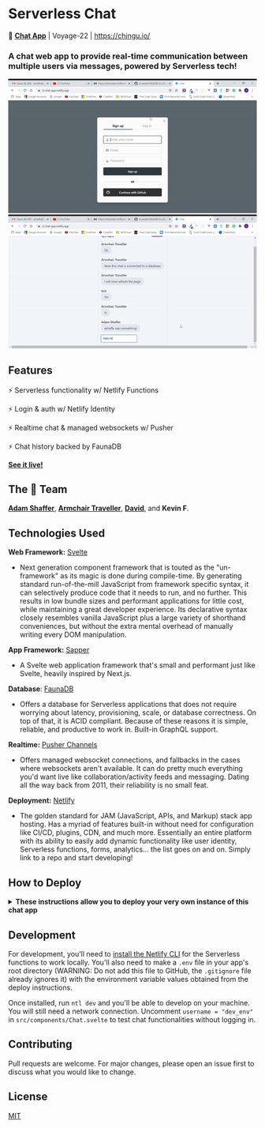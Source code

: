 # Serverless Chat

💬 **[Chat App](https://sl-chat-app.netlify.app/)** | Voyage-22 | https://chingu.io/

### A chat web app to provide real-time communication between multiple users via messages, powered by Serverless tech!

<p align="center">
  <img alt="preview login"src="ez.gif">
  <img alt="preview chat"src="ez2.gif">
</p>

## Features

⚡ Serverless functionality w/ Netlify Functions

⚡ Login & auth w/ Netlify Identity

⚡ Realtime chat & managed websockets w/ Pusher

⚡ Chat history backed by FaunaDB

**[See it live!](https://sl-chat-app.netlify.app/)**

## The 🦎 Team

**[Adam Shaffer](https://github.com/GreatDeveloper66)**, **[Armchair Traveller](https://github.com/armchair-traveller)**, **[David](https://github.com/dmedford)**, and **Kevin F**.

## Technologies Used

**Web Framework:** [Svelte](https://svelte.dev/)

- Next generation component framework that is touted as the "un-framework" as its magic is done during compile-time. By generating standard run-of-the-mill JavaScript from framework specific syntax, it can selectively produce code that it needs to run, and no further. This results in low bundle sizes and performant applications for little cost, while maintaining a great developer experience. Its declarative syntax closely resembles vanilla JavaScript plus a large variety of shorthand conveniences, but without the extra mental overhead of manually writing every DOM manipulation.

**App Framework:** [Sapper](https://sapper.svelte.dev/)

- A Svelte web application framework that's small and performant just like Svelte, heavily inspired by Next.js.

**Database**: [FaunaDB](https://fauna.com/)

- Offers a database for Serverless applications that does not require worrying about latency, provisioning, scale, or database correctness. On top of that, it is ACID compliant. Because of these reasons it is simple, reliable, and productive to work in. Built-in GraphQL support.

**Realtime:** [Pusher Channels](https://pusher.com/channels)

- Offers managed websocket connections, and fallbacks in the cases where websockets aren't available. It can do pretty much everything you'd want live like collaboration/activity feeds and messaging. Dating all the way back from 2011, their reliability is no small feat.

**Deployment:** [Netlify](https://www.netlify.com/)

- The golden standard for JAM (JavaScript, APIs, and Markup) stack app hosting. Has a myriad of features built-in without need for configuration like CI/CD, plugins, CDN, and much more. Essentially an entire platform with its ability to easily add dynamic functionality like user identity, Serverless functions, forms, analytics... the list goes on and on. Simply link to a repo and start developing!

## How to Deploy

<details>

  <summary><strong>These instructions allow you to deploy your very own instance of this chat app</strong></summary>

  1. Clone the repo and deploy it to Netlify. See [how to create deploys](https://docs.netlify.com/site-deploys/create-deploys/#deploy-with-git).
  2. In your app's Netlify dashboard, [Enable Identity](https://docs.netlify.com/visitor-access/identity/#enable-identity-in-the-ui). 
      - **Note that** you can enable any extra login integrations you want here through *Settings and usage*, e.g. GitHub or Google login options
  3. Next, setup a new database with [FaunaDB](https://fauna.com/). Take note of the database's given secret/key because you'll need it later! 
  4. Inside the database's UI, click the GRAPHQL tab and upload `schema.gql` from the root of your app's repo. This prepares the database to accept your app's messages!
  5. Now, setup realtime with [Pusher](https://pusher.com/) by creating a new Channels app through your dashboard. Make sure you select `us3` as your cluster because you can't change this later!
  6. In your Pusher app's dashboard, go to the App Keys tab and take note the values for `app_id`, `key`, and `secret` because we'll need it soon! 
      - For those concerned with security implications of these values, only the `secret` should be kept strictly confidential, never reveal it to clients.
  7. In your app's repo, add your Pusher key value (not the secret!) by modifying `PUSHER_KEY`'s value in `src/utils/Pusher.js`. This will allow clients to subscribe to your chat's channel. Commit the change.
  8. In your app's Netlify dashboard, go to **Site settings > Build & Deploy > Environment**. Add the environment variable values noted before as:
      - `FAUNA_SECRET`
      - `PUSHER_APP_ID`
      - `PUSHER_KEY`
      - `PUSHER_SECRET`
  9. Finally, head to **Deploys** and trigger a deploy.
  
  Serverless functions are already enabled and configured through the `netlify.toml` config. There's nothing you need to do here.

  Congrats, you now have your own Serverless chat app! 🥳 Your secret keys are protected through Serverless functions and there aren't any servers you need to manage! All of this remains in generous free tiers.
  
</details>


## Development

For development, you'll need to [install the Netlify CLI](https://docs.netlify.com/cli/get-started/#installation) for the Serverless functions to work locally. You'll also need to make a `.env` file in your app's root directory (WARNING: Do not add this file to GitHub, the `.gitignore` file already ignores it) with the environment variable values obtained from the deploy instructions.

Once installed, run `ntl dev` and you'll be able to develop on your machine. You will still need a network connection. Uncomment `username = "dev_env"` in `src/components/Chat.svelte` to test chat functionalities without logging in.

## Contributing

Pull requests are welcome. For major changes, please open an issue first to discuss what you would like to change.

## License

[MIT](https://choosealicense.com/licenses/mit/)
